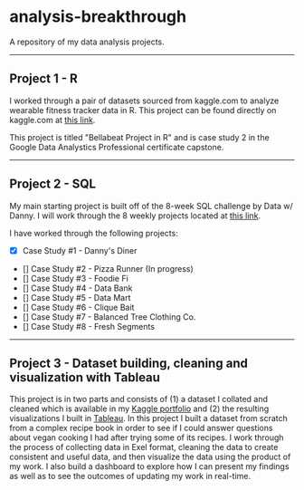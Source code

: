 # analysis-breakthrough
A repository of my data analysis projects.

---

## Project 1 - R
I worked through a pair of datasets sourced from kaggle.com to analyze wearable fitness tracker data in R. This project can be found directly on kaggle.com at [this link](https://www.kaggle.com/code/timotheeschlumberger/bellabeat-case-study-in-r).

This project is titled "Bellabeat Project in R" and is case study 2 in the Google Data Analystics Professional certificate capstone.

---

## Project 2 - SQL
My main starting project is built off of the 8-week SQL challenge by Data w/ Danny. I will work through the 8 weekly projects located at [this link](https://8weeksqlchallenge.com/).

I have worked through the following projects:
- [X] Case Study #1 - Danny's Diner
- [] Case Study #2 - Pizza Runner (In progress)
- [] Case Study #3 - Foodie Fi
- [] Case Study #4 - Data Bank
- [] Case Study #5 - Data Mart
- [] Case Study #6 - Clique Bait
- [] Case Study #7 - Balanced Tree Clothing Co.
- [] Case Study #8 - Fresh Segments

---

## Project 3 - Dataset building, cleaning and visualization with Tableau
This project is in two parts and consists of (1) a dataset I collated and cleaned which is available in my [Kaggle portfolio](https://www.kaggle.com/code/timotheeschlumberger/veganomicon) and (2) the resulting visualizations I built in [Tableau](https://public.tableau.com/app/profile/timothee.schlumberger#!/?newProfile=&activeTab=0). In this project I built a dataset from scratch from a complex recipe book in order to see if I could answer questions about vegan cooking I had after trying some of its recipes. I work through the process of collecting data in Exel format, cleaning the data to create consistent and useful data, and then visualize the data using the product of my work. I also build a dashboard to explore how I can present my findings as well as to see the outcomes of updating my work in real-time.
